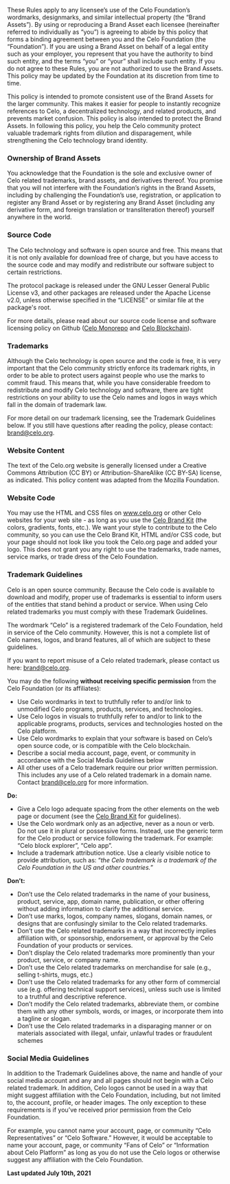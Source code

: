 These Rules apply to any licensee’s use of the Celo Foundation’s wordmarks, designmarks, and similar intellectual property (the “Brand Assets”). By using or reproducing a Brand Asset each licensee (hereinafter referred to individually as “you”) is agreeing to abide by this policy that forms a binding agreement between you and the Celo Foundation (the “Foundation”). If you are using a Brand Asset on behalf of a legal entity such as your employer, you represent that you have the authority to bind such entity, and the terms “you” or “your” shall include such entity. If you do not agree to these Rules, you are not authorized to use the Brand Assets. This policy may be updated by the Foundation at its discretion from time to time.

This policy is intended to promote consistent use of the Brand Assets for the larger community. This makes it easier for people to instantly recognize references to Celo, a decentralized technology, and related products, and prevents market confusion. This policy is also intended to protect the Brand Assets. In following this policy, you help the Celo community protect valuable trademark rights from dilution and disparagement, while strengthening the Celo technology brand identity.

### Ownership of Brand Assets

You acknowledge that the Foundation is the sole and exclusive owner of Celo related trademarks, brand assets, and derivatives thereof. You promise that you will not interfere with the Foundation’s rights in the Brand Assets, including by challenging the Foundation’s use, registration, or application to register any  Brand Asset or by registering any Brand Asset (including any derivative form, and foreign translation or transliteration thereof) yourself anywhere in the world.

### Source Code

The Celo technology and software is open source and free. This means that it is not only available for download free of charge, but you have access to the source code and may modify and redistribute our software subject to certain restrictions.

The protocol package is released under the GNU Lesser General Public License v3, and other packages are released under the Apache License v2.0, unless otherwise specified in the “LICENSE” or similar file at the package's root.

For more details, please read about our source code license and software licensing policy on Github ([Celo Monorepo](https://github.com/celo-org/celo-monorepo/blob/master/LICENSE) and [Celo Blockchain](https://github.com/celo-org/celo-blockchain/blob/master/COPYING)).

### Trademarks

Although the Celo technology is open source and the code is free, it is very important that the Celo community strictly enforce its trademark rights, in order to be able to protect users against people who use the marks to commit fraud. This means that, while you have considerable freedom to redistribute and modify Celo technology and software, there are tight restrictions on your ability to use the Celo names and logos in ways which fall in the domain of trademark law.

For more detail on our trademark licensing, see the Trademark Guidelines below. If you still have questions after reading the policy, please contact: [brand@celo.org](mailto:brand@celo.org).

### Website Content

The text of the Celo.org website is generally licensed under a Creative Commons Attribution (CC BY) or Attribution-ShareAlike (CC BY-SA) license, as indicated. This policy content was adapted from the Mozilla Foundation.

### Website Code

You may use the HTML and CSS files on www.celo.org or other Celo websites for your web site - as long as you use the [Celo Brand Kit](http://celo.org/brand) (the colors, gradients, fonts, etc.). We want your style to contribute to the Celo community, so you can use the Celo Brand Kit, HTML and/or CSS code, but your page should not look like you took the Celo.org page and added your logo. This does not grant you any right to use the trademarks, trade names, service marks, or trade dress of the Celo Foundation.

### Trademark Guidelines

Celo is an open source community. Because the Celo code is available to download and modify, proper use of trademarks is essential to inform users of the entities that stand behind a product or service. When using Celo related trademarks you must comply with these Trademark Guidelines.

The wordmark “Celo” is a registered trademark of the Celo Foundation, held in service of the Celo community. However, this is not a complete list of Celo names, logos, and brand features, all of which are subject to these guidelines.

If you want to report misuse of a Celo related trademark, please contact us here: [brand@celo.org](mailto:brand@celo.org).


You may do the following **without receiving specific permission** from the Celo Foundation (or its affiliates):

* Use Celo wordmarks in text to truthfully refer to and/or link to unmodified Celo programs, products, services, and technologies.
* Use Celo logos in visuals to truthfully refer to and/or to link to the applicable programs, products, services and technologies hosted on the Celo platform.
* Use Celo wordmarks to explain that your software is based on Celo’s open source code, or is compatible with the Celo blockchain.
* Describe a social media account, page, event, or community in accordance with the Social Media Guidelines below
* All other uses of a Celo trademark require our prior written permission. This includes any use of a Celo related trademark in a domain name. Contact [brand@celo.org](mailto:brand@celo.org) for more information.

**Do:**

* Give a Celo logo adequate spacing from the other elements on the web page or document (see the [Celo Brand Kit](http://celo.org/experience/brand) for guidelines).
* Use the Celo wordmark only as an adjective, never as a noun or verb. Do not use it in plural or possessive forms. Instead, use the generic term for the Celo product or service following the trademark. For example: “Celo block explorer”, “Celo app”.
* Include a trademark attribution notice. Use a clearly visible notice to provide attribution, such as: “*the Celo trademark is a trademark of the Celo Foundation in the US and other countries.*”

**Don’t:**

* Don’t use the Celo related trademarks in the name of your business, product, service, app, domain name, publication, or other offering without adding information to clarify the additional service.
* Don’t use marks, logos, company names, slogans, domain names, or designs that are confusingly similar to the Celo related trademarks.
* Don’t use the Celo related trademarks in a way that incorrectly implies affiliation with, or sponsorship, endorsement, or approval by the Celo Foundation of your products or services.
* Don’t display the Celo related trademarks more prominently than your product, service, or company name.
* Don’t use the Celo related trademarks on merchandise for sale (e.g., selling t-shirts, mugs, etc.)
* Don’t use the Celo related trademarks for any other form of commercial use (e.g. offering technical support services), unless such use is limited to a truthful and descriptive reference.
* Don’t modify the Celo related trademarks, abbreviate them, or combine them with any other symbols, words, or images, or incorporate them into a tagline or slogan.
* Don’t use the Celo related trademarks in a disparaging manner or on materials associated with illegal, unfair, unlawful trades or fraudulent schemes

### Social Media Guidelines

In addition to the Trademark Guidelines above, the name and handle of your social media account and any and all pages should not begin with a Celo related trademark. In addition, Celo logos cannot be used in a way that might suggest affiliation with the Celo Foundation, including, but not limited to, the account, profile, or header images. The only exception to these requirements is if you’ve received prior permission from the Celo Foundation.

For example, you cannot name your account, page, or community “Celo Representatives” or “Celo Software.” However, it would be acceptable to name your account, page, or community “Fans of Celo” or “Information about Celo Platform” as long as you do not use the Celo logos or otherwise suggest any affiliation with the Celo Foundation.

**Last updated July 10th, 2021**

